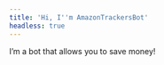 ```yaml
---
title: 'Hi, I''m AmazonTrackersBot'
headless: true
---
```

I’m a bot that allows you to save money!
